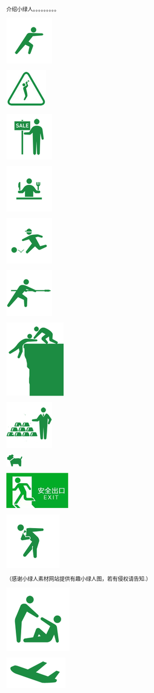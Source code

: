 介绍小绿人。。。。。。。。。


![介绍小绿人](https://github.com/ywangnccu/ywang/blob/main/images/Greenicon/PUSH.png)


![介绍小绿人](https://github.com/ywangnccu/ywang/blob/main/images/Greenicon/Drunken.jpg)


![介绍小绿人](https://github.com/ywangnccu/ywang/blob/main/images/Greenicon/Sale.png)


![介绍小绿人](https://github.com/ywangnccu/ywang/blob/main/images/Greenicon/KnifeFork.png)


![介绍小绿人](https://github.com/ywangnccu/ywang/blob/main/images/Greenicon/Kick.png)


![介绍小绿人](https://github.com/ywangnccu/ywang/blob/main/images/Greenicon/Sword.png)


![介绍小绿人](https://github.com/ywangnccu/ywang/blob/main/images/Greenicon/Friend.png)


![介绍小绿人](https://github.com/ywangnccu/ywang/blob/main/images/Greenicon/WEALTH.png)


![介绍小绿人](https://github.com/ywangnccu/ywang/blob/main/images/Greenicon/Dog.png)


![介绍小绿人](https://github.com/ywangnccu/ywang/blob/main/images/Greenicon/Safe.jpg)


![介绍小绿人](https://github.com/ywangnccu/ywang/blob/main/images/Greenicon/Gentleman.png)


（感谢小绿人素材网站提供有趣小绿人图，若有侵权请告知.）


![介绍小绿人](https://github.com/ywangnccu/ywang/blob/main/images/Greenicon/Help.png)



![介绍小绿人](https://github.com/ywangnccu/ywang/blob/main/images/Greenicon/Plane.png)

